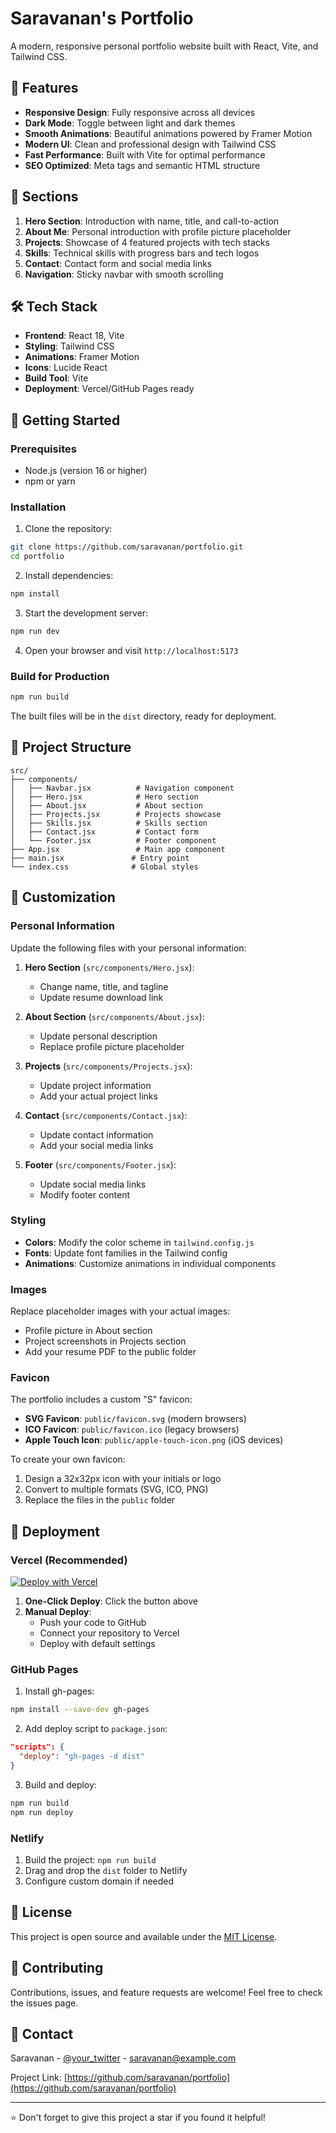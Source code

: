 # Saravanan's Portfolio

A modern, responsive personal portfolio website built with React, Vite, and Tailwind CSS.

## 🚀 Features

- **Responsive Design**: Fully responsive across all devices
- **Dark Mode**: Toggle between light and dark themes
- **Smooth Animations**: Beautiful animations powered by Framer Motion
- **Modern UI**: Clean and professional design with Tailwind CSS
- **Fast Performance**: Built with Vite for optimal performance
- **SEO Optimized**: Meta tags and semantic HTML structure

## 📱 Sections

1. **Hero Section**: Introduction with name, title, and call-to-action
2. **About Me**: Personal introduction with profile picture placeholder
3. **Projects**: Showcase of 4 featured projects with tech stacks
4. **Skills**: Technical skills with progress bars and tech logos
5. **Contact**: Contact form and social media links
6. **Navigation**: Sticky navbar with smooth scrolling

## 🛠️ Tech Stack

- **Frontend**: React 18, Vite
- **Styling**: Tailwind CSS
- **Animations**: Framer Motion
- **Icons**: Lucide React
- **Build Tool**: Vite
- **Deployment**: Vercel/GitHub Pages ready

## 🚀 Getting Started

### Prerequisites

- Node.js (version 16 or higher)
- npm or yarn

### Installation

1. Clone the repository:
```bash
git clone https://github.com/saravanan/portfolio.git
cd portfolio
```

2. Install dependencies:
```bash
npm install
```

3. Start the development server:
```bash
npm run dev
```

4. Open your browser and visit `http://localhost:5173`

### Build for Production

```bash
npm run build
```

The built files will be in the `dist` directory, ready for deployment.

## 📁 Project Structure

```
src/
├── components/
│   ├── Navbar.jsx          # Navigation component
│   ├── Hero.jsx            # Hero section
│   ├── About.jsx           # About section
│   ├── Projects.jsx        # Projects showcase
│   ├── Skills.jsx          # Skills section
│   ├── Contact.jsx         # Contact form
│   └── Footer.jsx          # Footer component
├── App.jsx                 # Main app component
├── main.jsx               # Entry point
└── index.css              # Global styles
```

## 🎨 Customization

### Personal Information

Update the following files with your personal information:

1. **Hero Section** (`src/components/Hero.jsx`):
   - Change name, title, and tagline
   - Update resume download link

2. **About Section** (`src/components/About.jsx`):
   - Update personal description
   - Replace profile picture placeholder

3. **Projects** (`src/components/Projects.jsx`):
   - Update project information
   - Add your actual project links

4. **Contact** (`src/components/Contact.jsx`):
   - Update contact information
   - Add your social media links

5. **Footer** (`src/components/Footer.jsx`):
   - Update social media links
   - Modify footer content

### Styling

- **Colors**: Modify the color scheme in `tailwind.config.js`
- **Fonts**: Update font families in the Tailwind config
- **Animations**: Customize animations in individual components

### Images

Replace placeholder images with your actual images:
- Profile picture in About section
- Project screenshots in Projects section
- Add your resume PDF to the public folder

### Favicon

The portfolio includes a custom "S" favicon:
- **SVG Favicon**: `public/favicon.svg` (modern browsers)
- **ICO Favicon**: `public/favicon.ico` (legacy browsers)
- **Apple Touch Icon**: `public/apple-touch-icon.png` (iOS devices)

To create your own favicon:
1. Design a 32x32px icon with your initials or logo
2. Convert to multiple formats (SVG, ICO, PNG)
3. Replace the files in the `public` folder

## 🚀 Deployment

### Vercel (Recommended)

[![Deploy with Vercel](https://vercel.com/button)](https://vercel.com/new/clone?repository-url=https://github.com/Saravananms7/My-Portfolio)

1. **One-Click Deploy**: Click the button above
2. **Manual Deploy**: 
   - Push your code to GitHub
   - Connect your repository to Vercel
   - Deploy with default settings

### GitHub Pages

1. Install gh-pages:
```bash
npm install --save-dev gh-pages
```

2. Add deploy script to `package.json`:
```json
"scripts": {
  "deploy": "gh-pages -d dist"
}
```

3. Build and deploy:
```bash
npm run build
npm run deploy
```

### Netlify

1. Build the project: `npm run build`
2. Drag and drop the `dist` folder to Netlify
3. Configure custom domain if needed

## 📝 License

This project is open source and available under the [MIT License](LICENSE).

## 🤝 Contributing

Contributions, issues, and feature requests are welcome! Feel free to check the issues page.

## 📧 Contact

Saravanan - [@your_twitter](https://twitter.com/your_twitter) - saravanan@example.com

Project Link: [https://github.com/saravanan/portfolio](https://github.com/saravanan/portfolio)

---

⭐ Don't forget to give this project a star if you found it helpful!
